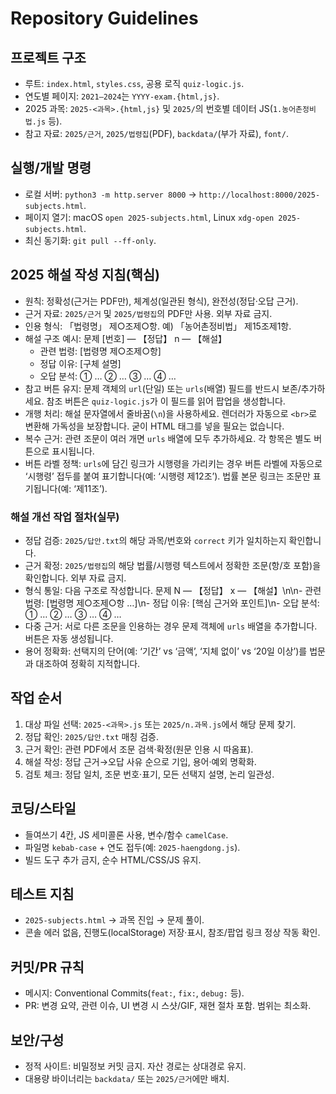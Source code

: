 # Repository Guidelines

## 프로젝트 구조
- 루트: `index.html`, `styles.css`, 공용 로직 `quiz-logic.js`.
- 연도별 페이지: `2021–2024`는 `YYYY-exam.{html,js}`.
- 2025 과목: `2025-<과목>.{html,js}` 및 `2025/`의 번호별 데이터 JS(`1.농어촌정비법.js` 등).
- 참고 자료: `2025/근거`, `2025/법령집`(PDF), `backdata/`(부가 자료), `font/`.

## 실행/개발 명령
- 로컬 서버: `python3 -m http.server 8000` → `http://localhost:8000/2025-subjects.html`.
- 페이지 열기: macOS `open 2025-subjects.html`, Linux `xdg-open 2025-subjects.html`.
- 최신 동기화: `git pull --ff-only`.

## 2025 해설 작성 지침(핵심)
- 원칙: 정확성(근거는 PDF만), 체계성(일관된 형식), 완전성(정답·오답 근거).
- 근거 자료: `2025/근거` 및 `2025/법령집`의 PDF만 사용. 외부 자료 금지.
- 인용 형식: 「법령명」 제○조제○항. 예) 「농어촌정비법」 제15조제1항.
- 해설 구조 예시:
  문제 [번호] — 【정답】 n — 【해설】
  - 관련 법령: [법령명 제○조제○항]
  - 정답 이유: [구체 설명]
  - 오답 분석: ① … ② … ③ … ④ …
- 참고 버튼 유지: 문제 객체의 `url`(단일) 또는 `urls`(배열) 필드를 반드시 보존/추가하세요. 참조 버튼은 `quiz-logic.js`가 이 필드를 읽어 팝업을 생성합니다.
 - 개행 처리: 해설 문자열에서 줄바꿈(`\n`)을 사용하세요. 렌더러가 자동으로 `<br>`로 변환해 가독성을 보장합니다. 굳이 HTML 태그를 넣을 필요는 없습니다.
 - 복수 근거: 관련 조문이 여러 개면 `urls` 배열에 모두 추가하세요. 각 항목은 별도 버튼으로 표시됩니다.
  - 버튼 라벨 정책: `urls`에 담긴 링크가 시행령을 가리키는 경우 버튼 라벨에 자동으로 ‘시행령’ 접두를 붙여 표기합니다(예: ‘시행령 제12조’). 법률 본문 링크는 조문만 표기됩니다(예: ‘제11조’).

### 해설 개선 작업 절차(실무)
- 정답 검증: `2025/답안.txt`의 해당 과목/번호와 `correct` 키가 일치하는지 확인합니다.
- 근거 확정: `2025/법령집`의 해당 법률/시행령 텍스트에서 정확한 조문(항/호 포함)을 확인합니다. 외부 자료 금지.
- 형식 통일: 다음 구조로 작성합니다.
  문제 N — 【정답】 x — 【해설】\n\n- 관련 법령: [법령명 제○조제○항 …]\n- 정답 이유: [핵심 근거와 포인트]\n- 오답 분석: ① … ② … ③ … ④ …
- 다중 근거: 서로 다른 조문을 인용하는 경우 문제 객체에 `urls` 배열을 추가합니다. 버튼은 자동 생성됩니다.
- 용어 정확화: 선택지의 단어(예: ‘기간’ vs ‘금액’, ‘지체 없이’ vs ‘20일 이상’)를 법문과 대조하여 정확히 지적합니다.

## 작업 순서
1) 대상 파일 선택: `2025-<과목>.js` 또는 `2025/n.과목.js`에서 해당 문제 찾기.
2) 정답 확인: `2025/답안.txt` 매칭 검증.
3) 근거 확인: 관련 PDF에서 조문 검색·확정(원문 인용 시 따옴표).
4) 해설 작성: 정답 근거→오답 사유 순으로 기입, 용어·예외 명확화.
5) 검토 체크: 정답 일치, 조문 번호·표기, 모든 선택지 설명, 논리 일관성.

## 코딩/스타일
- 들여쓰기 4칸, JS 세미콜론 사용, 변수/함수 `camelCase`.
- 파일명 `kebab-case` + 연도 접두(예: `2025-haengdong.js`).
- 빌드 도구 추가 금지, 순수 HTML/CSS/JS 유지.

## 테스트 지침
- `2025-subjects.html` → 과목 진입 → 문제 풀이.
- 콘솔 에러 없음, 진행도(localStorage) 저장·표시, 참조/팝업 링크 정상 작동 확인.

## 커밋/PR 규칙
- 메시지: Conventional Commits(`feat:`, `fix:`, `debug:` 등).
- PR: 변경 요약, 관련 이슈, UI 변경 시 스샷/GIF, 재현 절차 포함. 범위는 최소화.

## 보안/구성
- 정적 사이트: 비밀정보 커밋 금지. 자산 경로는 상대경로 유지.
- 대용량 바이너리는 `backdata/` 또는 `2025/근거`에만 배치.
